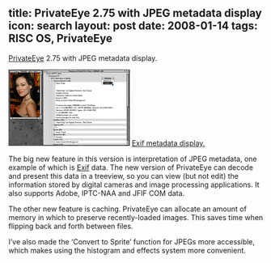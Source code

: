 title: PrivateEye 2.75 with JPEG metadata display
icon: search
layout: post
date: 2008-01-14
tags: RISC OS, PrivateEye
----

[PrivateEye](/risc.os/privateeye.html) 2.75 with JPEG metadata display.

![PrivateEye 2.75 screenshot.](/software/thumbs/eyesnap3.png)
[Exif metadata display.](/software/eyesnap3.png)

The big new feature in this version is interpretation of JPEG metadata, one example of which is [Exif](http://www.exif.org/) data. The new version of PrivateEye can decode and present this data in a treeview, so you can view (but not edit) the information stored by digital cameras and image processing applications. It also supports Adobe, IPTC-NAA and JFIF COM data.

The other new feature is caching. PrivateEye can allocate an amount of memory in which to preserve recently-loaded images. This saves time when flipping back and forth between files.

I’ve also made the ‘Convert to Sprite’ function for JPEGs more accessible, which makes using the histogram and effects system more convenient.
